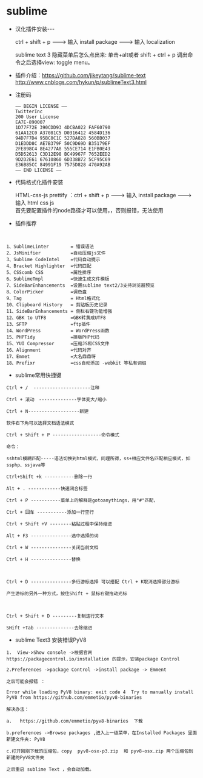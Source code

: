 # sublime

* 汉化插件安装---

  ctrl + shift + p  --->  输入 install package ---> 输入 localization
  
  sublime text 3 隐藏菜单后怎么点出来: 单击+alt或者 shift + ctrl + p 调出命令之后选择view: toggle menu。

* 插件介绍：https://github.com/jikeytang/sublime-text  
          http://www.cnblogs.com/hykun/p/sublimeText3.html
  
* 注册码

  ```
  —– BEGIN LICENSE —–  
  TwitterInc  
  200 User License  
  EA7E-890007  
  1D77F72E 390CDD93 4DCBA022 FAF60790  
  61AA12C0 A37081C5 D0316412 4584D136  
  94D7F7D4 95BC8C1C 527DA828 560BB037  
  D1EDDD8C AE7B379F 50C9D69D B35179EF  
  2FE898C4 8E4277A8 555CE714 E1FB0E43  
  D5D52613 C3D12E98 BC49967F 7652EED2  
  9D2D2E61 67610860 6D338B72 5CF95C69  
  E36B85CC 84991F19 7575D828 470A92AB  
  —— END LICENSE ——  
  ```
* 代码格式化插件安装

  HTML-css-js prettify ：ctrl + shift + p  --->  输入 install package ---> 输入 html css js  
  首先要配置插件的node路径才可以使用，，否则报错，无法使用
  
* 插件推荐
```


1、SublimeLinter        = 错误语法
2、JsMinifier           =自动压缩js文件
3、Sublime CodeIntel    =代码自动提示
4、Bracket Highlighter  =代码匹配
5、CSScomb CSS          =属性排序
6、SublimeTmpl          =快速生成文件模板
7、SideBarEnhancements  =设置sublime text2/3支持浏览器预览
8、ColorPicker          =调色盘
9、Tag                  = Html格式化
10、Clipboard History   = 剪贴板历史记录
11、SideBarEnhancements = 侧栏右键功能增强
12、GBK to UTF8         =GBK转黄成UTF8
13、SFTP                =ftp插件
14、WordPress           = WordPress函数
15、PHPTidy             =排版PHP代码
15、YUI Compressor      =压缩JS和CSS文件
16、Alignment           =代码对齐
17、Emmet               =大名鼎鼎呀
18、Prefixr             =css自动添加 -webkit 等私有词缀
```

* sublime常用快捷键
```
Ctrl + /  ---------------------注释

Ctrl + 滚动　--------------字体变大/缩小

Ctrl + N-------------------新建

软件右下角可以选择文档语法模式

Ctrl + Shift + P ------------------命令模式

命令：

sshtml模糊匹配-----语法切换到html模式，同理所得，ss+相应文件名匹配相应模式，如ssphp、ssjava等

Ctrl+Shift +k -----------删除一行

Alt + . ------------快速闭合标签

Ctrl + P -----------菜单上的解释是gotoanythings，用"#"匹配，

Ctrl + 回车 -----------添加一行空行

Ctrl + Shift +V --------粘贴过程中保持缩进

Alt + F3 ---------------选中选择的词

Ctrl + W ---------------关闭当前文档

Ctrl + H ---------------替换

 

Ctrl + D ---------------多行游标选择 可以搭配 Ctrl + K取消选择部分游标 

产生游标的另外一种方式，按住Shift + 鼠标右键拖动光标

 

Ctrl + Shift + D ---------复制这行文本

SHift +Tab --------------去除缩进
```



* sublime Text3 安装错误PyV8

```
1.  View->Show console ->根据官网 https://packagecontrol.io/installation 的提示，安装package Control 

2.Preferences ->package Control ->install package -> Emment

之后可能会报错 ：

Error while loading PyV8 binary: exit code 4  Try to manually install PyV8 from https://github.com/emmetio/pyv8-binaries

解决办法：

a.   https://github.com/emmetio/pyv8-binaries  下载

b.preferences ->Browse packages ,进入上一级菜单，在Installed Packages 里面新建文件夹: PyV8

c.打开刚刚下载的压缩包，copy  pyv8-osx-p3.zip  和 pyv8-osx.zip 两个压缩包到 新建的PyV8文件夹

之后重启 sublime Text ，会自动加载。
```

